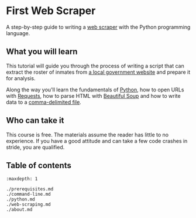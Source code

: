 
# First Web Scraper

A step-by-step guide to writing a [web scraper](https://en.wikipedia.org/wiki/Web_scraping) with the Python programming language.

## What you will learn

This tutorial will guide you through the process of writing a script that can extract the roster of inmates from [a local government website](https://report.boonecountymo.org/mrcjava/servlet/SH01_MP.I00290s) and prepare it for analysis.

Along the way you'll learn the fundamentals of [Python](https://en.wikipedia.org/wiki/Python_(programming_language)), how to open URLs with [Requests](https://en.wikipedia.org/wiki/Requests_(software)), how to parse HTML with [Beautiful Soup](https://en.wikipedia.org/wiki/Beautiful_Soup_(HTML_parser)) and how to write data to a [comma-delimited file](https://en.wikipedia.org/wiki/Comma-separated_values).

## Who can take it

This course is free. The materials assume the reader has little to no experience. If you have a good attitude and can take a few code crashes in stride, you are qualified.

## Table of contents

```{toctree}
:maxdepth: 1

./prerequisites.md
./command-line.md
./python.md
./web-scraping.md
./about.md
```
